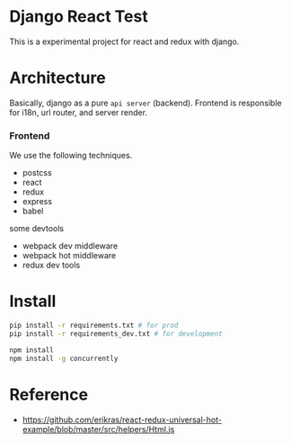 # Django React Test

This is a experimental project for react and redux with django. 


# Architecture

Basically, django as a pure `api server` (backend). Frontend is responsible for i18n, url router, and server render.


### Frontend

We use the following techniques.

 - postcss
 - react
 - redux
 - express
 - babel
 
 
some devtools
 
 - webpack dev middleware
 - webpack hot middleware
 - redux dev tools
 



# Install 

```sh
pip install -r requirements.txt # for prod
pip install -r requirements_dev.txt # for development

npm install
npm install -g concurrently
```


# Reference

 - https://github.com/erikras/react-redux-universal-hot-example/blob/master/src/helpers/Html.js


